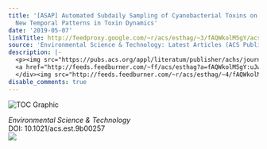 ```yaml
---
title: '[ASAP] Automated Subdaily Sampling of Cyanobacterial Toxins on a Buoy Reveals
  New Temporal Patterns in Toxin Dynamics'
date: '2019-05-07'
linkTitle: http://feedproxy.google.com/~r/acs/esthag/~3/fAQWkolM5gY/acs.est.9b00257
source: 'Environmental Science & Technology: Latest Articles (ACS Publications)'
description: |-
  <p><img src="https://pubs.acs.org/appl/literatum/publisher/achs/journals/content/esthag/0/esthag.ahead-of-print/acs.est.9b00257/20190507/images/medium/es-2019-00257g_0008.gif" alt="TOC Graphic"/></p><div><cite>Environmental Science & Technology</cite></div><div>DOI: 10.1021/acs.est.9b00257</div><div class="feedflare">
  <a href="http://feeds.feedburner.com/~ff/acs/esthag?a=fAQWkolM5gY:uJwiu_w1l9k:yIl2AUoC8zA"><img src="http://feeds.feedburner.com/~ff/acs/esthag?d=yIl2AUoC8zA" border="0"></img></a>
  </div><img src="http://feeds.feedburner.com/~r/acs/esthag/~4/fAQWkolM5gY" height="1" width="1" ...
disable_comments: true
---
```

<p><img src="https://pubs.acs.org/appl/literatum/publisher/achs/journals/content/esthag/0/esthag.ahead-of-print/acs.est.9b00257/20190507/images/medium/es-2019-00257g_0008.gif" alt="TOC Graphic"/></p><div><cite>Environmental Science & Technology</cite></div><div>DOI: 10.1021/acs.est.9b00257</div><div class="feedflare">
<a href="http://feeds.feedburner.com/~ff/acs/esthag?a=fAQWkolM5gY:uJwiu_w1l9k:yIl2AUoC8zA"><img src="http://feeds.feedburner.com/~ff/acs/esthag?d=yIl2AUoC8zA" border="0"></img></a>
</div><img src="http://feeds.feedburner.com/~r/acs/esthag/~4/fAQWkolM5gY" height="1" width="1" ...
